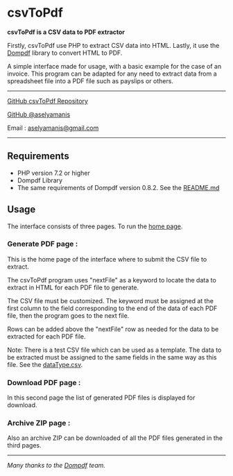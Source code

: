 csvToPdf
========

**csvToPdf is a CSV data to PDF extractor**

Firstly, csvToPdf use PHP to extract CSV data into HTML. Lastly, it use the [Dompdf](https://dompdf.net/) library to convert HTML to PDF.

A simple interface made for usage, with a basic example for the case of an invoice. This program can be adapted for any need to extract data from a spreadsheet file into a PDF file such as payslips or others.

----

[GitHub csvToPdf Repository](https://github.com/aselyamanis/csv-to-pdf)

[GitHub @aselyamanis](https://github.com/aselyamanis)

Email : aselyamanis@gmail.com

---



## Requirements

 * PHP version 7.2 or higher
 * Dompdf Library
 * The same requirements of Dompdf version 0.8.2. See the [README.md](dompdf/README.md)

## Usage

The interface consists of three pages. To run the [home page](public/index.php).

### Generate PDF page :

This is the home page of the interface where to submit the CSV file to extract.

The csvToPdf program uses "nextFile" as a keyword to locate the data to extract in HTML for each PDF file to generate.

The CSV file must be customized. The keyword must be assigned at the first column to the field corresponding to the end of the data of each PDF file, then the program goes to the next file.

Rows can be added above the "nextFile" row as needed for the data to be extracted for each PDF file.

Note: There is a test CSV file which can be used as a template. The data to be extracted must be assigned to the same fields in the same way as this file. See the [dataType.csv](public/dataType.csv). 

### Download PDF page :

In this second page the list of generated PDF files is displayed for download.

### Archive ZIP page :

Also an archive ZIP can be downloaded of all the PDF files generated in the third pages.

---

*Many thanks to the [Dompdf](https://github.com/dompdf/dompdf) team.*
